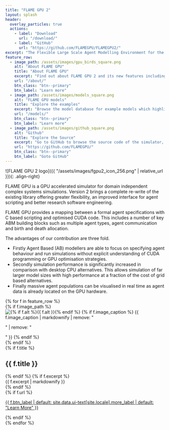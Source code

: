 ```yaml
---
title: "FLAME GPU 2"
layout: splash
header:
  overlay_particles: true
  actions:
    - label: "Download"
      url: "/download/"
    - label: "GitHub"
      url: "https://github.com/FLAMEGPU/FLAMEGPU2/"
excerpt: "The Flexible Large Scale Agent Modelling Environment for the Graphics Processing Unit (GPU)"
feature_row:
  - image_path: /assets/images/gpu_birds_square.png
    alt: "About FLAME GPU"
    title: "About FLAME GPU"
    excerpt: "Find out about FLAME GPU 2 and its new features including a recorded presentation and links to publications and citations."
    url: "/about/"
    btn_class: "btn--primary"
    btn_label: "Learn more"
  - image_path: /assets/images/models_square.png
    alt: "FLAME GPU models"
    title: "Explore the examples"
    excerpt: "Browse the model database for example models which highlight key features or demonstrate performance. Download them and try them for yourself."
    url: "/models/"
    btn_class: "btn--primary"
    btn_label: "Learn more" 
  - image_path: /assets/images/github_square.png
    alt: "Github"
    title: "Explore the Source"
    excerpt: "Go to GitHub to browse the source code of the simulator, docs and this website."
    url: "https://github.com/FLAMEGPU/"
    btn_class: "btn--primary"
    btn_label: "Goto GitHub"   	
---
```


![FLAME GPU 2 logo]({{ "/assets/images/fgpu2_icon_256.png" | relative_url }}){: .align-right} 

FLAME GPU is a GPU accelerated simulator for domain independent complex systems simulations. 
Version 2 brings a complete re-write of the existing library offering greater flexibility, an improved interface for agent scripting and better research software engineering.

FLAME GPU provides a mapping between a formal agent specifications with C based scripting and optimised CUDA code. 
This includes a number of key ABM building blocks such as multiple agent types, agent communication and birth and death allocation. 


The advantages of our contribution are three fold. 
+ Firstly Agent Based (AB) modellers are able to focus on specifying agent behaviour and run simulations without explicit understanding of CUDA programming or GPU optimisation strategies. 
+ Secondly simulation performance is significantly increased in comparison with desktop CPU alternatives. 
This allows simulation of far larger model sizes with high performance at a fraction of the cost of grid based alternatives. 
+ Finally massive agent populations can be visualised in real time as agent data is already located on the GPU hardware.

<!-- {% include feature_row %} -->
<!-- Custom feature row implementation for flexbox. -->

<div class="flex_feature_container">
  {% for f in feature_row %}
    <div class="flex_feature_item">
      {% if f.image_path %}
        <div class="flex_feature_item_teaser">
          <img src="{{ f.image_path | relative_url }}"
                alt="{% if f.alt %}{{ f.alt }}{% endif %}">
          {% if f.image_caption %}
            <span class="archive__item-caption">{{ f.image_caption | markdownify | remove: "<p>" | remove: "</p>" }}</span>
          {% endif %}
        </div>
      {% endif %}
      <div class="flex_feature_item_body">
        {% if f.title %}
          <h2 class="archive__item-title">{{ f.title }}</h2>
        {% endif %}
        {% if f.excerpt %}
          <div class="archive__item-excerpt">
            {{ f.excerpt | markdownify }}
          </div>
        {% endif %}
      </div>
      <div class="flex_feature_item_footer">
        {% if f.url %}
          <p><a href="{{ f.url | relative_url }}" class="btn {{ f.btn_class }}">{{ f.btn_label | default: site.data.ui-text[site.locale].more_label | default: "Learn More" }}</a></p>
        {% endif %}
      </div>
    </div>
  {% endfor %}
</div>
